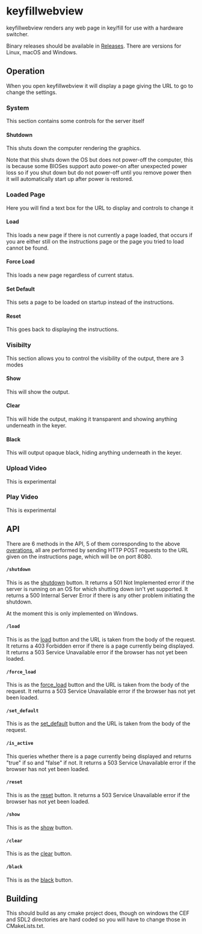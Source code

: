 # keyfillwebview

keyfillwebview renders any web page in key/fill for use with a hardware switcher.

Binary releases should be available in [Releases](https://github.com/nixCodeX/keyfillwebview/releases).
There are versions for Linux, macOS and Windows.

## Operation

When you open keyfillwebview it will display a page giving the URL to go to change the settings.

### System

This section contains some controls for the server itself

#### Shutdown

This shuts down the computer rendering the graphics.

Note that this shuts down the OS but does not power-off the computer, this is because some BIOSes support auto power-on after unexpected power loss so if you shut down but do not power-off until you remove power then it will automatically start up after power is restored.

### Loaded Page

Here you will find a text box for the URL to display and controls to change it

#### Load

This loads a new page if there is not currently a page loaded, that occurs if you are either still on the instructions page or the page you tried to load cannot be found.

#### Force Load

This loads a new page regardless of current status.

#### Set Default

This sets a page to be loaded on startup instead of the instructions.

#### Reset

This goes back to displaying the instructions.

### Visibilty

This section allows you to control the visibility of the output, there are 3 modes

#### Show

This will show the output.

#### Clear

This will hide the output, making it transparent and showing anything underneath in the keyer.

#### Black

This will output opaque black, hiding anything underneath in the keyer.

### Upload Video

This is experimental

### Play Video

This is experimental

## API

There are 6 methods in the API, 5 of them corresponding to the above [overations](#operation), all are performed by sending HTTP POST requests to the URL given on the instructions page, which will be on port 8080.

#### `/shutdown`

This is as the [shutdown](#shutdown) button.
It returns a 501 Not Implemented error if the server is running on an OS for which shutting down isn't yet supported.
It returns a 500 Internal Server Error if there is any other problem initiating the shutdown.

At the moment this is only implemented on Windows.

#### `/load`

This is as the [load](#load) button and the URL is taken from the body of the request.
It returns a 403 Forbidden error if there is a page currently being displayed.
It returns a 503 Service Unavailable error if the browser has not yet been loaded.

#### `/force_load`

This is as the [force_load](#force-load) button and the URL is taken from the body of the request.
It returns a 503 Service Unavailable error if the browser has not yet been loaded.

#### `/set_default`

This is as the [set_default](#set-default) button and the URL is taken from the body of the request.

#### `/is_active`

This queries whether there is a page currently being displayed and returns "true" if so and "false" if not.
It returns a 503 Service Unavailable error if the browser has not yet been loaded.

#### `/reset`

This is as the [reset](#reset) button.
It returns a 503 Service Unavailable error if the browser has not yet been loaded.

#### `/show`

This is as the [show](#show) button.

#### `/clear`

This is as the [clear](#clear) button.

#### `/black`

This is as the [black](#black) button.

## Building

This should build as any cmake project does, though on windows the CEF and SDL2 directories are hard coded so you will have to change those in CMakeLists.txt.
